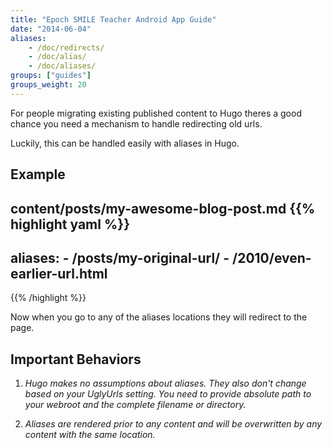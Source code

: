 ```yaml
---
title: "Epoch SMILE Teacher Android App Guide"
date: "2014-06-04"
aliases:
    - /doc/redirects/
    - /doc/alias/
    - /doc/aliases/
groups: ["guides"]
groups_weight: 20
---
```


For people migrating existing published content to Hugo theres a good chance
you need a mechanism to handle redirecting old urls.

Luckily, this can be handled easily with aliases in Hugo.

## Example
**content/posts/my-awesome-blog-post.md**
{{% highlight yaml %}}
---
aliases:
    - /posts/my-original-url/
    - /2010/even-earlier-url.html
---
{{% /highlight %}}

Now when you go to any of the aliases locations they
will redirect to the page.

## Important Behaviors

1. *Hugo makes no assumptions about aliases. They also don't change based
on your UglyUrls setting. You need to provide absolute path to your webroot and the
complete filename or directory.*

2. *Aliases are rendered prior to any content and will be overwritten by
any content with the same location.*
